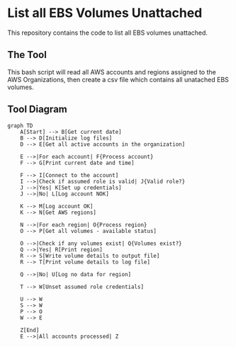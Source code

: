# List all EBS Volumes Unattached

This repository contains the code to list all EBS volumes unattached. 

## The Tool

This bash script will read all AWS accounts and regions assigned to the AWS Organizations, then create a csv file which contains all unatached EBS volumes.

## Tool Diagram

```mermaid
graph TD
    A[Start] --> B[Get current date]
    B --> D[Initialize log files]
    D --> E[Get all active accounts in the organization]
    
    E -->|For each account| F{Process account}
    F --> G[Print current date and time]
    
    F --> I[Connect to the account]
    I -->|Check if assumed role is valid| J{Valid role?}
    J -->|Yes| K[Set up credentials]
    J -->|No| L[Log account NOK]
    
    K --> M[Log account OK]
    K --> N[Get AWS regions]
    
    N -->|For each region| O{Process region}
    O --> P[Get all volumes - available status]
    
    O -->|Check if any volumes exist| Q{Volumes exist?}
    Q -->|Yes| R[Print region]
    R --> S[Write volume details to output file]
    R --> T[Print volume details to log file]
    
    Q -->|No| U[Log no data for region]
        
    T --> W[Unset assumed role credentials]
    
    U --> W
    S --> W
    P --> O
    W --> E
    
    Z[End]
    E -->|All accounts processed| Z

```